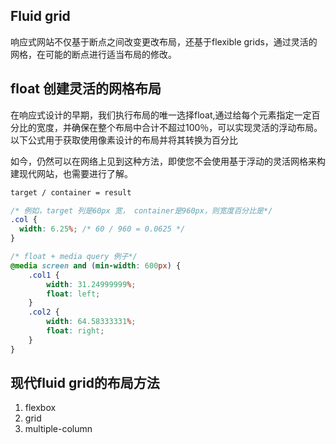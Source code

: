 
## Fluid grid
响应式网站不仅基于断点之间改变更改布局，还基于flexible grids，通过灵活的网格，在可能的断点进行适当布局的修改。

## float 创建灵活的网格布局
在响应式设计的早期，我们执行布局的唯一选择float,通过给每个元素指定一定百分比的宽度，并确保在整个布局中合计不超过100％，可以实现灵活的浮动布局。以下公式用于获取使用像素设计的布局并将其转换为百分比

如今，仍然可以在网络上见到这种方法，即使您不会使用基于浮动的灵活网格来构建现代网站，也需要进行了解。
```css
target / container = result 

/* 例如，target 列是60px 宽， container是960px，则宽度百分比是*/
.col { 
  width: 6.25%; /* 60 / 960 = 0.0625 */ 
} 

/* float + media query 例子*/
@media screen and (min-width: 600px) {
    .col1 {
        width: 31.24999999%;
        float: left;
    }
    .col2 {
        width: 64.58333331%;
        float: right;
    }
}
```

## 现代fluid grid的布局方法
1. flexbox
2. grid
3. multiple-column